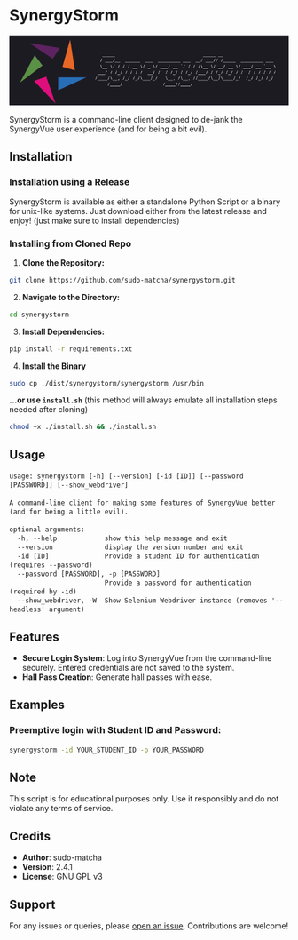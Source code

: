 # SynergyStorm

![SynergyStorm Logo](./synergystorm_logo_banner.png)

SynergyStorm is a command-line client designed to de-jank the SynergyVue user experience (and for being a bit evil).

## Installation

### Installation using a Release

SynergyStorm is available as either a standalone Python Script or a binary for unix-like systems.
Just download either from the latest release and enjoy!
(just make sure to install dependencies)

### Installing from Cloned Repo

1. **Clone the Repository:**

```bash
git clone https://github.com/sudo-matcha/synergystorm.git
```

2. **Navigate to the Directory:**

```bash
cd synergystorm
```

3. **Install Dependencies:**

```bash
pip install -r requirements.txt
```
4. **Install the Binary**

```bash
sudo cp ./dist/synergystorm/synergystorm /usr/bin
```
**...or use `install.sh`** (this method will always emulate all installation steps needed after cloning)
```bash
chmod +x ./install.sh && ./install.sh
```

## Usage

```
usage: synergystorm [-h] [--version] [-id [ID]] [--password [PASSWORD]] [--show_webdriver]

A command-line client for making some features of SynergyVue better (and for being a little evil).

optional arguments:
  -h, --help            show this help message and exit
  --version             display the version number and exit
  -id [ID]              Provide a student ID for authentication (requires --password)
  --password [PASSWORD], -p [PASSWORD]
                        Provide a password for authentication (required by -id)
  --show_webdriver, -W  Show Selenium Webdriver instance (removes '--headless' argument)
```

## Features

- **Secure Login System**: Log into SynergyVue from the command-line securely. Entered credentials are not saved to the system.
- **Hall Pass Creation**: Generate hall passes with ease.

## Examples

### Preemptive login with Student ID and Password:

```bash
synergystorm -id YOUR_STUDENT_ID -p YOUR_PASSWORD
```

## Note

This script is for educational purposes only. Use it responsibly and do not violate any terms of service.

## Credits

- **Author**: sudo-matcha
- **Version**: 2.4.1
- **License**: GNU GPL v3

## Support

For any issues or queries, please [open an issue](https://github.com/sudo-matcha/synergystorm/issues). Contributions are welcome!
